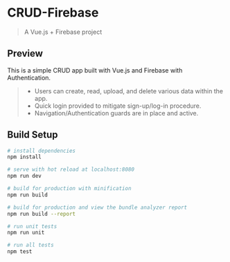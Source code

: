 # CRUD-Firebase

> A Vue.js + Firebase project

## Preview

This is a simple CRUD app built with Vue.js and Firebase with Authentication.

> - Users can create, read, upload, and delete various data within the app.
> - Quick login provided to mitigate sign-up/log-in procedure.
> - Navigation/Authentication guards are in place and active.

## Build Setup

``` bash
# install dependencies
npm install

# serve with hot reload at localhost:8080
npm run dev

# build for production with minification
npm run build

# build for production and view the bundle analyzer report
npm run build --report

# run unit tests
npm run unit

# run all tests
npm test
```
